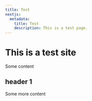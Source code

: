 ```yaml
---
title: Test
nextjs:
  metadata:
    title: Test
    description: This is a test page.
---
```

# This is a test site
Some content

## header 1
Some more content